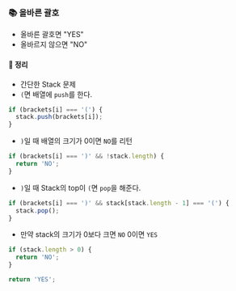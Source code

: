 ### 📚 올바른 괄호
- 올바른 괄호면 "YES"
- 올바르지 않으면 "NO"


#### 🎯 정리
- 간단한 Stack 문제
- `(`면 배열에 `push`를 한다.

```js
if (brackets[i] === '(') {
  stack.push(brackets[i]);
}
```
- `)`일 때 배열의 크기가 0이면 `NO`를 리턴

```js
if (brackets[i] === ')' && !stack.length) {
  return 'NO';
}
```
- `)`일 때 Stack의 top이 `(`면 `pop`을 해준다.

```js
if (brackets[i] === ')' && stack[stack.length - 1] === '(') {
  stack.pop();
}
```
- 만약 stack의 크기가 0보다 크면 `NO` 0이면 `YES`

```js
if (stack.length > 0) {
  return 'NO';
}

return 'YES';
```